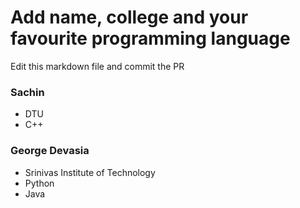 # Add name, college and your favourite programming language

Edit this markdown file and commit the PR

### Sachin
- DTU
- C++

### George Devasia
- Srinivas Institute of Technology
- Python
- Java
